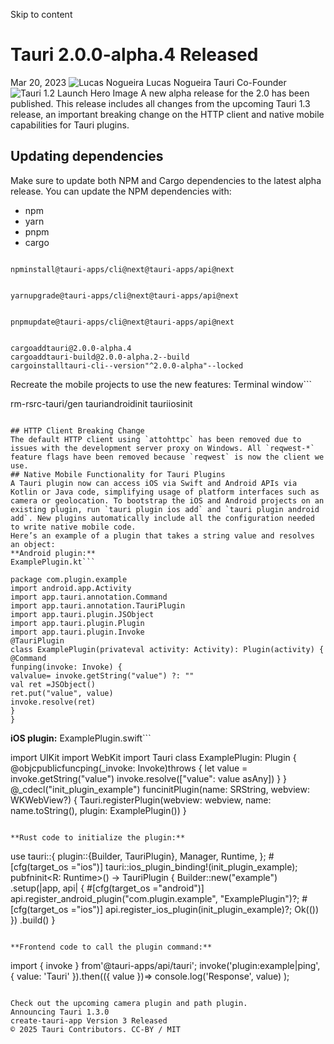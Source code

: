 Skip to content
# Tauri 2.0.0-alpha.4 Released
Mar 20, 2023 
![Lucas Nogueira](https://v2.tauri.app/authors/lucasfernog.jpeg)
Lucas Nogueira
Tauri Co-Founder
![Tauri 1.2 Launch Hero Image](https://v2.tauri.app/_astro/header.DJC8YrJ3_Z2lir5I.webp)
A new alpha release for the 2.0 has been published. This release includes all changes from the upcoming Tauri 1.3 release, an important breaking change on the HTTP client and native mobile capabilities for Tauri plugins.
## Updating dependencies
Make sure to update both NPM and Cargo dependencies to the latest alpha release. You can update the NPM dependencies with:
  * npm 
  * yarn 
  * pnpm 
  * cargo 


```

npminstall@tauri-apps/cli@next@tauri-apps/api@next

```

```

yarnupgrade@tauri-apps/cli@next@tauri-apps/api@next

```

```

pnpmupdate@tauri-apps/cli@next@tauri-apps/api@next

```

```

cargoaddtauri@2.0.0-alpha.4
cargoaddtauri-build@2.0.0-alpha.2--build
cargoinstalltauri-cli--version"^2.0.0-alpha"--locked

```

Recreate the mobile projects to use the new features:
Terminal window```

rm-rsrc-tauri/gen
tauriandroidinit
tauriiosinit

```

## HTTP Client Breaking Change
The default HTTP client using `attohttpc` has been removed due to issues with the development server proxy on Windows. All `reqwest-*` feature flags have been removed because `reqwest` is now the client we use.
## Native Mobile Functionality for Tauri Plugins
A Tauri plugin now can access iOS via Swift and Android APIs via Kotlin or Java code, simplifying usage of platform interfaces such as camera or geolocation. To bootstrap the iOS and Android projects on an existing plugin, run `tauri plugin ios add` and `tauri plugin android add`. New plugins automatically include all the configuration needed to write native mobile code.
Here’s an example of a plugin that takes a string value and resolves an object:
**Android plugin:**
ExamplePlugin.kt```

package com.plugin.example
import android.app.Activity
import app.tauri.annotation.Command
import app.tauri.annotation.TauriPlugin
import app.tauri.plugin.JSObject
import app.tauri.plugin.Plugin
import app.tauri.plugin.Invoke
@TauriPlugin
class ExamplePlugin(privateval activity: Activity): Plugin(activity) {
@Command
funping(invoke: Invoke) {
valvalue= invoke.getString("value") ?: ""
val ret =JSObject()
ret.put("value", value)
invoke.resolve(ret)
}
}

```

**iOS plugin:**
ExamplePlugin.swift```

import UIKit
import WebKit
import Tauri
class ExamplePlugin: Plugin {
@objcpublicfuncping(_invoke: Invoke)throws {
let value = invoke.getString("value")
invoke.resolve(["value": value asAny])
}
}
@_cdecl("init_plugin_example")
funcinitPlugin(name: SRString, webview: WKWebView?) {
Tauri.registerPlugin(webview: webview, name: name.toString(), plugin: ExamplePlugin())
}

```

**Rust code to initialize the plugin:**
```

use tauri::{
plugin::{Builder, TauriPlugin},
Manager, Runtime,
};
#[cfg(target_os ="ios")]
tauri::ios_plugin_binding!(init_plugin_example);
pubfninit<R: Runtime>() -> TauriPlugin<R> {
Builder::new("example")
.setup(|app, api| {
#[cfg(target_os ="android")]
api.register_android_plugin("com.plugin.example", "ExamplePlugin")?;
#[cfg(target_os ="ios")]
api.register_ios_plugin(init_plugin_example)?;
Ok(())
})
.build()
}

```

**Frontend code to call the plugin command:**
```

import { invoke } from'@tauri-apps/api/tauri';
invoke('plugin:example|ping', { value: 'Tauri' }).then(({ value })=>
console.log('Response', value)
);

```

Check out the upcoming camera plugin and path plugin.
Announcing Tauri 1.3.0
create-tauri-app Version 3 Released
© 2025 Tauri Contributors. CC-BY / MIT
